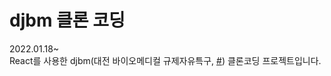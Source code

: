 # djbm 클론 코딩

2022.01.18~<br/>
React를 사용한 djbm(대전 바이오메디컬 규제자유특구, <a href="https://www.djbm.or.kr/" target="_blank">#</a>) 클론코딩 프로젝트입니다.